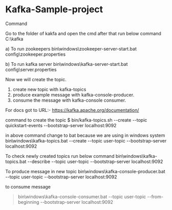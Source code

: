 # Kafka-Sample-project


Command 

Go to the folder of kakfa and open the cmd after that run below command
C:\kafka

a) To run zookeepers
   bin\windows\zookeeper-server-start.bat config\zookeeper.properties
   
b) To run kafka server 
   bin\windows\kafka-server-start.bat config\server.properties
   
   
Now we will create the topic.

1) create new topic with kafka-topics
2) produce example message with kafka-console-producer.
3) consume the message with kafka-console consumer.

For docs got to   URL:- https://kafka.apache.org/documentation/



command to create the topic 
$ bin/kafka-topics.sh --create --topic quickstart-events --bootstrap-server localhost:9092

in above command change to bat because we are using in windows system
 bin\windows\kafka-topics.bat --create --topic user-topic --bootstrap-server localhost:9092
 
 To check newly created topics run below command
 bin\windows\kafka-topics.bat --describe --topic user-topic --bootstrap-server localhost:9092
 
 To produce message in new topic
 bin\windows\kafka-console-producer.bat --topic user-topic --bootstrap-server localhost:9092
 
 to consume message
 >bin\windows\kafka-console-consumer.bat --topic user-topic --from-beginning --bootstrap-server localhost:9092
